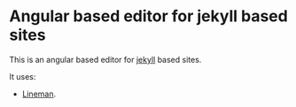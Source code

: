 # Angular based editor for jekyll based sites

This is an angular based editor for [jekyll](http://jekyllrb.com/) based sites.

It uses:
- [Lineman](http://www.linemanjs.com).
